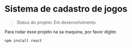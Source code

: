 # Sistema de cadastro de jogos

> Status do projeto: Em desenvolvimento

Para rodar esse projeto na sa maquina, por favor digite:

```
npm install react
```

